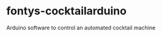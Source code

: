 fontys-cocktailarduino
======================
Arduino software to control an automated cocktail machine
